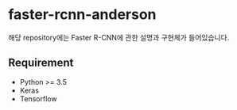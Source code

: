 # faster-rcnn-anderson
해당 repository에는 Faster R-CNN에 관한 설명과 구현체가 들어있습니다. 


## Requirement

* Python >= 3.5
* Keras
* Tensorflow
